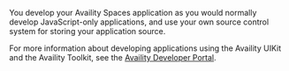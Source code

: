 You develop your Availity Spaces application as you would normally develop JavaScript-only applications, and use your own source control system for storing your application source.

For more information about developing applications using the Availity UIKit and the Availity Toolkit, see the [Availity Developer Portal](https://developer.availity.com).

